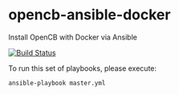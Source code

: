 # opencb-ansible-docker
Install OpenCB with Docker via Ansible

[![Build Status](https://www.travis-ci.org/JohnGarbutt/opencb-ansible-docker.svg?branch=master)](https://www.travis-ci.org/JohnGarbutt/opencb-ansible-docker)

To run this set of playbooks, please execute:

    ansible-playbook master.yml
